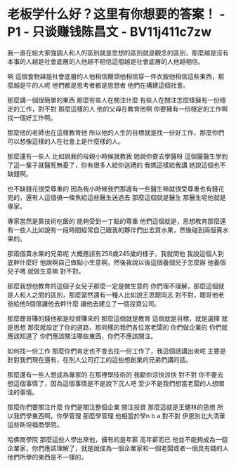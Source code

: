 # 老板学什么好？这里有你想要的答案！ - P1 - 只谈赚钱陈昌文 - BV11j411c7zw

我一直在給大家強調人和人的區別就是思想的區別就是觀念的區別，那麼越是沒有本事的人越是社會底層的人他越不相信這個越是社會底層的人他越相信。

啊 這個食物越是社會底層的人他相信饅頭他相信穿一件衣服他相信這些東西，那麼越是牛的人呢 他們都是思考者都是思想者 他們在構建這個社會。

那麼講一個很簡單的東西 那麼有些人在關注什麼 有些人在關注怎麼樣擁有一份穩定的工作，對不對 那麼這樣的人 他的父母在教育他啊 你要擁有一份穩定的工作啊 找一個好工作啊。

那麼他的老師也在這樣教育他 所以他的人生的目標就是找一份好工作，那麼你們可以想像這樣的人在社會上是什麼樣的人。

那麼還有一些人 比如說我的母親小時候就教我 她說你要去學醫呀 這個醫醫生學到了這一輩子就醫死無憂了，你有很多人給你送禮的 我媽這樣給我講 她說這個也不缺錢啊。

也不缺錢花很受尊重的 因為我小時候我們那邊有一些醫生嘛就很受尊重也有錢花兜的，還有人這個搞一條魚給這些醫生送過去 那麼這個就是醫生 那醫生呢他就是專家。

專家當然是靠技術吃飯的 能夠受到一丁點的尊重 他們這個就是，思想教育那麼還有一些人比如說有一段時間經常自己跟我的夥伴們出去買水果，然後碰到兩個賣水果的。

那兩個賣水果的兄弟呢 大概應該有256歲245歲的樣子，我就問他 我說這個人到底幹什麼好 他說啊自己做點小生意啊，然後我說以後這個養個兒子怎麼辦 他養個兒子嗎 就做生意嘛 對不對。

那麼我想他教育的這個子女兒子那麼一定是做生意的 你們理不理解，那麼這個就是人和人之間的區別，那麼當然還有一種人比如說王思聰同志 對不對，聰哥他老爸給他5個億讓他去幹什麼 讓他去建立了一個投資公司。

那麼聰哥賺的錢他都是投資賺來的 那麼這個就是教育 這個就是目標，就是選擇 就是思想 那麼就設定了你的道路，那同樣的我們各位當老闆的 你們做企業的 你們就應該知道了 你們應該關注哪些東西，你們不應該關注。

如何找一份工作 那麼你們肯定也不會去找一份工作了，我這個話講出來呢 主要是針對我們現在還有，在別人公司打工的這些想創業的兄弟們講的話。

那麼還有一些人想成為專家的 在那裡學技術的 我勸你涼快涼快 對不對 你不要去想這個事情了，因為這個事情是不是說下沉人吧 至少不是我們想當老闆的人想關注的事情。

那麼你們要關注什麼 你們是關注整個企業 關注投資 那麼這就是王健林的思想 所以我們學東西啊，你學管理 那麼學管理 他相當於學n b a 對不對 伊恩別北大清華這些斯坦福商學院。

哈佛商學院 那麼這些人學出來他，擁有的是年薪 高年薪而已 他並不能夠成為一個企業家，你們應該理解了，就是說成為一個企業家和一個老闆或者一個具有錢的人 他們所學的東西是不一樣的。


